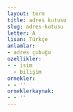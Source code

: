 ```yaml
---
layout: term
title: adres kutusu
slug: adres-kutusu
letter: A
lisan: Türkçe
anlamlar:
- adres çubuğu
ozellikler:
- - isim
  - bilişim
ornekler:
- - ''
orneklerkaynak:
- - ''
---
```

